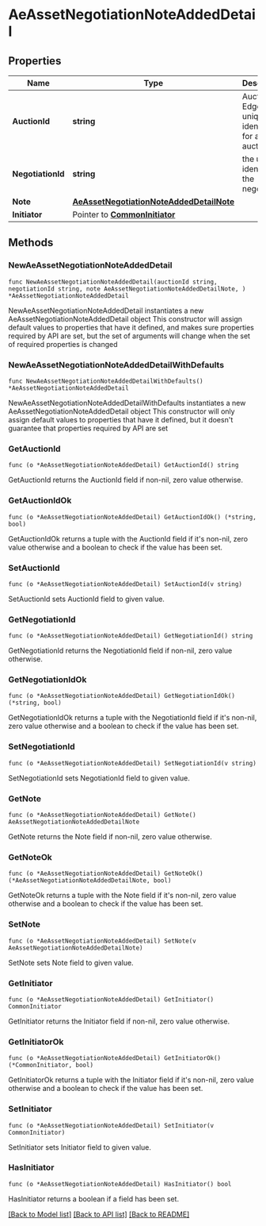 # AeAssetNegotiationNoteAddedDetail

## Properties

Name | Type | Description | Notes
------------ | ------------- | ------------- | -------------
**AuctionId** | **string** | Auction Edge unique identifier for an auction. | 
**NegotiationId** | **string** | the unique identifier of the negotiation | 
**Note** | [**AeAssetNegotiationNoteAddedDetailNote**](AeAssetNegotiationNoteAddedDetailNote.md) |  | 
**Initiator** | Pointer to [**CommonInitiator**](CommonInitiator.md) |  | [optional] 

## Methods

### NewAeAssetNegotiationNoteAddedDetail

`func NewAeAssetNegotiationNoteAddedDetail(auctionId string, negotiationId string, note AeAssetNegotiationNoteAddedDetailNote, ) *AeAssetNegotiationNoteAddedDetail`

NewAeAssetNegotiationNoteAddedDetail instantiates a new AeAssetNegotiationNoteAddedDetail object
This constructor will assign default values to properties that have it defined,
and makes sure properties required by API are set, but the set of arguments
will change when the set of required properties is changed

### NewAeAssetNegotiationNoteAddedDetailWithDefaults

`func NewAeAssetNegotiationNoteAddedDetailWithDefaults() *AeAssetNegotiationNoteAddedDetail`

NewAeAssetNegotiationNoteAddedDetailWithDefaults instantiates a new AeAssetNegotiationNoteAddedDetail object
This constructor will only assign default values to properties that have it defined,
but it doesn't guarantee that properties required by API are set

### GetAuctionId

`func (o *AeAssetNegotiationNoteAddedDetail) GetAuctionId() string`

GetAuctionId returns the AuctionId field if non-nil, zero value otherwise.

### GetAuctionIdOk

`func (o *AeAssetNegotiationNoteAddedDetail) GetAuctionIdOk() (*string, bool)`

GetAuctionIdOk returns a tuple with the AuctionId field if it's non-nil, zero value otherwise
and a boolean to check if the value has been set.

### SetAuctionId

`func (o *AeAssetNegotiationNoteAddedDetail) SetAuctionId(v string)`

SetAuctionId sets AuctionId field to given value.


### GetNegotiationId

`func (o *AeAssetNegotiationNoteAddedDetail) GetNegotiationId() string`

GetNegotiationId returns the NegotiationId field if non-nil, zero value otherwise.

### GetNegotiationIdOk

`func (o *AeAssetNegotiationNoteAddedDetail) GetNegotiationIdOk() (*string, bool)`

GetNegotiationIdOk returns a tuple with the NegotiationId field if it's non-nil, zero value otherwise
and a boolean to check if the value has been set.

### SetNegotiationId

`func (o *AeAssetNegotiationNoteAddedDetail) SetNegotiationId(v string)`

SetNegotiationId sets NegotiationId field to given value.


### GetNote

`func (o *AeAssetNegotiationNoteAddedDetail) GetNote() AeAssetNegotiationNoteAddedDetailNote`

GetNote returns the Note field if non-nil, zero value otherwise.

### GetNoteOk

`func (o *AeAssetNegotiationNoteAddedDetail) GetNoteOk() (*AeAssetNegotiationNoteAddedDetailNote, bool)`

GetNoteOk returns a tuple with the Note field if it's non-nil, zero value otherwise
and a boolean to check if the value has been set.

### SetNote

`func (o *AeAssetNegotiationNoteAddedDetail) SetNote(v AeAssetNegotiationNoteAddedDetailNote)`

SetNote sets Note field to given value.


### GetInitiator

`func (o *AeAssetNegotiationNoteAddedDetail) GetInitiator() CommonInitiator`

GetInitiator returns the Initiator field if non-nil, zero value otherwise.

### GetInitiatorOk

`func (o *AeAssetNegotiationNoteAddedDetail) GetInitiatorOk() (*CommonInitiator, bool)`

GetInitiatorOk returns a tuple with the Initiator field if it's non-nil, zero value otherwise
and a boolean to check if the value has been set.

### SetInitiator

`func (o *AeAssetNegotiationNoteAddedDetail) SetInitiator(v CommonInitiator)`

SetInitiator sets Initiator field to given value.

### HasInitiator

`func (o *AeAssetNegotiationNoteAddedDetail) HasInitiator() bool`

HasInitiator returns a boolean if a field has been set.


[[Back to Model list]](../README.md#documentation-for-models) [[Back to API list]](../README.md#documentation-for-api-endpoints) [[Back to README]](../README.md)



